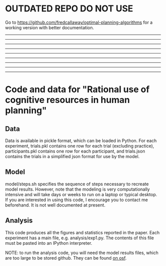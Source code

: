 # OUTDATED REPO DO NOT USE

Go to https://github.com/fredcallaway/optimal-planning-algorithms for a working version with better documentation.

------------------------------
------------------------------
------------------------------
------------------------------
------------------------------
------------------------------
------------------------------
------------------------------
------------------------------

# Code and data for "Rational use of cognitive resources in human planning"

## Data
Data is available in pickle format, which can be loaded in Python. For each experiment, trials.pkl contains one row for each trial (excluding practice), participants.pkl contains one row for each participant, and trials.json contains the trials in a simplified json format for use by the model.

## Model
model/steps.sh specifies the sequence of steps necessary to recreate model results. However, note that the modeling is very computationally intensive and will take days or weeks to run on a laptop or typical desktop. If you are interested in using this code, I encourage you to contact me beforehand. It is not well documented at present.

## Analysis
This code produces all the figures and statistics reported in the paper. Each experiment has a main file, e.g. analysis/exp1.py. The contents of this file must be pasted into an IPython interpreter.

NOTE: to run the analysis code, you will need the model results files, which are too large to be stored github. They can be found [on osf](https://osf.io/6venh/).
